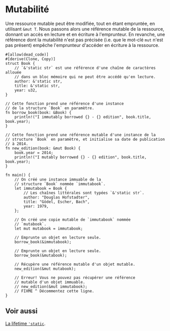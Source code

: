 # Mutabilité

Une ressource mutable peut être modifiée, tout en étant empruntée, en utilisant `&mut T`. Nous passons alors une référence mutable de la ressource, donnant un accès en lecture et en écriture à l'emprunteur. En revanche, une référence dont la mutabilité n'est pas précisée (i.e. que le mot-clé `mut` n'est pas présent) empêche l'emprunteur d'accéder en écriture à la ressource.

```rust,editable
#[allow(dead_code)]
#[derive(Clone, Copy)]
struct Book {
    // `&'static str` est une référence d'une chaîne de caractères allouée 
    // dans un bloc mémoire qui ne peut être accédé qu'en lecture.
    author: &'static str,
    title: &'static str,
    year: u32,
}

// Cette fonction prend une référence d'une instance 
// de la structure `Book` en paramètre.
fn borrow_book(book: &Book) {
    println!("I immutably borrowed {} - {} edition", book.title, book.year);
}

// Cette fonction prend une référence mutable d'une instance de la 
// structure `Book` en paramètre, et initialise sa date de publication 
// à 2014.
fn new_edition(book: &mut Book) {
    book.year = 2014;
    println!("I mutably borrowed {} - {} edition", book.title, book.year);
}

fn main() {
    // On créé une instance immuable de la 
    // structure `Book` nommée `immutabook`.
    let immutabook = Book {
        // Les chaînes littérales sont typées `&'static str`.
        author: "Douglas Hofstadter",
        title: "Gödel, Escher, Bach",
        year: 1979,
    };

    // On créé une copie mutable de `immutabook` nommée
    // `mutabook`.
    let mut mutabook = immutabook;

    // Emprunte un objet en lecture seule.
    borrow_book(&immutabook);

    // Emprunte un objet en lecture seule.
    borrow_book(&mutabook);

    // Récupère une référence mutable d'un objet mutable.
    new_edition(&mut mutabook);

    // Erreur! Vous ne pouvez pas récupérer une référence 
    // mutable d'un objet immuable.
    // new_edition(&mut immutabook);
    // FIXME ^ Décommentez cette ligne.
}

```

## Voir aussi

[La lifetime `'static`][static].

[static]: ../chapitre13/static.html
